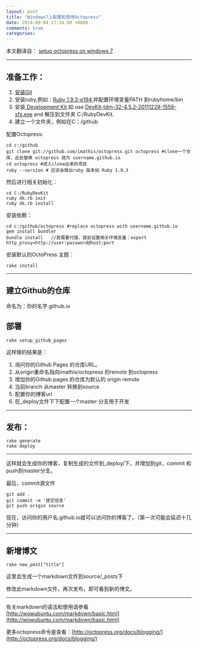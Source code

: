 ```yaml
---
layout: post
title: "Windows7上配置和使用Octopress"
date: 2014-09-04 17:26:00 +0800
comments: true
categories: 
---
```


本文翻译自：
[setup octopress on windows 7](http://www.techelex.org/setup-octopress-on-windows7/)

----------


## 准备工作： ##
 
1. [安装Git](http://git-scm.com/)
1. 安装ruby,例如：[Ruby 1.9.3-p194](http://rubyforge.org/frs/download.php/76054/rubyinstaller-1.9.3-p194.exe),并配置环境变量PATH 到rubyhome/bin
1. 安装[ Development Kit](http://rubyinstaller.org/downloads/).如 use [DevKit-tdm-32-4.5.2-20111229-1559-sfx.exe](https://github.com/downloads/oneclick/rubyinstaller/DevKit-tdm-32-4.5.2-20111229-1559-sfx.exehttps://github.com/downloads/oneclick/rubyinstaller/DevKit-tdm-32-4.5.2-20111229-1559-sfx.exe) and 解压到文件夹 C:/RubyDevKit.
1. 建立一个文件夹，例如在C：/github 



配置Octopress:

    cd c:/github
    git clone git://github.com/imathis/octopress.git octopress #clone一个仓库，此处替换 octopress 成为 username.github.io
    cd octopress #进入clone出来的项目
    ruby --version # 应该会报出ruby 版本如 Ruby 1.9.3

然后进行相关初始化：	

    cd C:/RubyDevKit
    ruby dk.rb init
    ruby dk.rb install

安装依赖：

    cd c:/github/octopress #replace octopress with username.github.io
    gem install bundler
    bundle install   //若需要代理，提前设置相关环境变量：export http_proxy=http://user:password@host:port

安装默认的OctoPress 主题：
    
    rake install


----------

## 建立Github的仓库 ##

命名为：你的名字.github.io

## 部署 ##

    rake setup_github_pages
这样做的结果是：

1. 询问你的Github Pages 的仓库URL。
1. 从origin重命名指向imathis/octopress 的remote 到octopress
1. 增加你的Github pages 的仓库为默认的 origin remote
1. 当前branch 从master 转换到source
1. 配置你的博客url
1. 在_deploy文件下下配置一个master 分支用于开发

----------

## 发布： ##
	

    rake generate
    rake deploy


----------
这样就会生成你的博客，复制生成的文件到_deploy/下，并增加到git，commit 和push到master分支。

最后，commit源文件

    git add .
    git commit -m '提交信息'
    git push origin source

现在，访问你的用户名.github.io就可以访问你的博客了。（第一次可能会延迟十几分钟）


----------
## 新增博文 ##
    rake new_post["title"]

这里会生成一个markdown文件到source/_posts下

修改此markdown文件，再次发布，即可看到新的博文。


----------


有关markdown的语法和使用请参看[http://wowubuntu.com/markdown/basic.html](http://wowubuntu.com/markdown/basic.html)

更多octopress命令是查看：[http://octopress.org/docs/blogging/](http://octopress.org/docs/blogging/)


